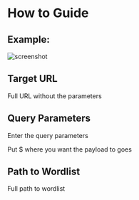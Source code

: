 # How to Guide

## Example:
![screenshot](https://github.com/iinc0gnit0/RVuln/blob/master/screenshot.png)

## Target URL

Full URL without the parameters

## Query Parameters

Enter the query parameters

Put $ where you want the payload to goes

## Path to Wordlist

Full path to wordlist

